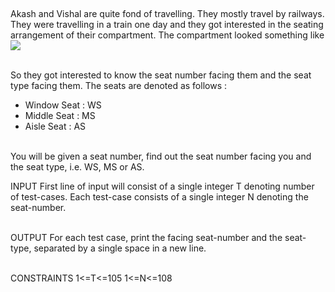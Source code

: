 <html>
<body>
<p><br>

Akash and Vishal are quite fond of travelling. They mostly travel by railways. They were travelling in a train one day and they got interested in the seating arrangement of their compartment. The compartment looked something like 
<img src="https://he-s3.s3.amazonaws.com/media/uploads/a2e0794.jpg">

</p>
<p>
<br>
So they got interested to know the seat number facing them and the seat type facing them. The seats are denoted as follows : 
</p>
<ul>
<li>
Window Seat : WS
</li>
<li>
Middle Seat : MS
</li>
<li>
Aisle Seat : AS
</li>
</ul>
<p>
<br>
You will be given a seat number, find out the seat number facing you and the seat type, i.e. WS, MS or AS.
<br>
</p>
<p>
INPUT
First line of input will consist of a single integer T denoting number of test-cases. Each test-case consists of a single integer N denoting the seat-number.
</p>
<p>
<br>
OUTPUT
For each test case, print the facing seat-number and the seat-type, separated by a single space in a new line.
</p>
<p>
<br>
CONSTRAINTS
1<=T<=105
1<=N<=108
</p>
</body>
</html>
